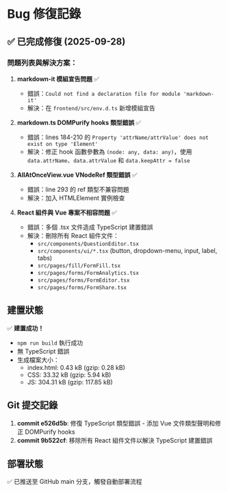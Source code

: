 # Bug 修復記錄

## ✅ 已完成修復 (2025-09-28)

### 問題列表與解決方案：

1. **markdown-it 模組宣告問題** ✅
   - 錯誤：`Could not find a declaration file for module 'markdown-it'`
   - 解決：在 `frontend/src/env.d.ts` 新增模組宣告

2. **markdown.ts DOMPurify hooks 類型錯誤** ✅
   - 錯誤：lines 184-210 的 `Property 'attrName/attrValue' does not exist on type 'Element'`
   - 解決：修正 hook 函數參數為 `(node: any, data: any)`，使用 `data.attrName`、`data.attrValue` 和 `data.keepAttr = false`

3. **AllAtOnceView.vue VNodeRef 類型錯誤** ✅
   - 錯誤：line 293 的 ref 類型不兼容問題
   - 解決：加入 HTMLElement 實例檢查

4. **React 組件與 Vue 專案不相容問題** ✅
   - 錯誤：多個 .tsx 文件造成 TypeScript 建置錯誤
   - 解決：刪除所有 React 組件文件：
     - `src/components/QuestionEditor.tsx`
     - `src/components/ui/*.tsx` (button, dropdown-menu, input, label, tabs)
     - `src/pages/fill/FormFill.tsx`
     - `src/pages/forms/FormAnalytics.tsx`
     - `src/pages/forms/FormEditor.tsx`
     - `src/pages/forms/FormShare.tsx`

## 建置狀態

✅ **建置成功！**
- `npm run build` 執行成功
- 無 TypeScript 錯誤
- 生成檔案大小：
  - index.html: 0.43 kB (gzip: 0.28 kB)
  - CSS: 33.32 kB (gzip: 5.94 kB)
  - JS: 304.31 kB (gzip: 117.85 kB)

## Git 提交記錄

1. **commit e526d5b**: 修復 TypeScript 類型錯誤 - 添加 Vue 文件類型聲明和修正 DOMPurify hooks
2. **commit 9b522cf**: 移除所有 React 組件文件以解決 TypeScript 建置錯誤

## 部署狀態

✅ 已推送至 GitHub main 分支，觸發自動部署流程